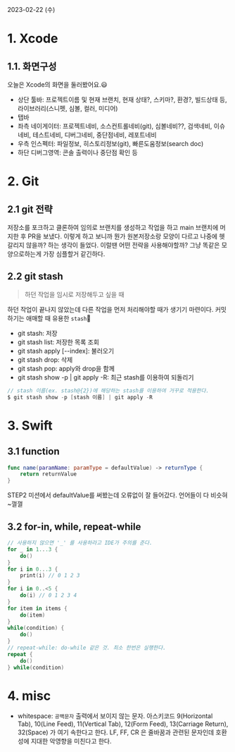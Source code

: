2023-02-22 (수)

# 1. Xcode

## 1.1. 화면구성

오늘은 Xcode의 화면을 둘러봤어요.😃

- 상단 툴바: 프로젝트이름 및 현재 브랜치, 현재 상태?, 스키마?, 환경?, 빌드상태 등, 라이브러리(스니펫, 심볼, 컬러, 미디어)
- 탭바
- 좌측 네이게이터: 프로젝트네비, 소스컨트롤네비(git), 심볼네비??, 검색네비, 이슈네비, 테스트네비, 디버그네비, 중단점네비, 레포트네비
- 우측 인스펙터: 파일정보, 히스토리정보(git), 빠른도움정보(search doc)
- 하단 디버그영역: 콘솔 출력이나 중단점 확인 등

# 2. Git

## 2.1 git 전략

저장소를 포크하고 클론하여 임의로 브랜치를 생성하고 작업을 하고 main 브랜치에 머지한 후 PR을 보냈다. 이렇게 하고 보니까 뭔가 원본저장소랑 모양이 다르고 나중에 헷갈리지 않을까? 하는 생각이 들었다. 이럴땐 어떤 전략을 사용해야할까? 그냥 똑같은 모양으로하는게 가장 심플할거 같긴하다.

## 2.2 git stash

> 하던 작업을 임시로 저장해두고 싶을 때

하던 작업이 끝나지 않았는데 다른 작업을 먼저 처리해야할 때가 생기기 마련이다. 커밋하기는 애매할 때 유용한 `stash`🎉

- git stash: 저장
- git stash list: 저장한 목록 조회
- git stash apply [--index]: 불러오기
- git stash drop: 삭제
- git stash pop: apply와 drop을 함께
- git stash show -p | git apply -R: 최근 stash를 이용하여 되돌리기

```swift
// stash 이름(ex. stash@{2})에 해당하는 stash를 이용하여 거꾸로 적용한다.
$ git stash show -p [stash 이름] | git apply -R
```

# 3. Swift

## 3.1 function

```swift
func name(paramName: paramType = defaultValue) -> returnType {
    return returnValue
}
```

STEP2 미션에서 defaultValue를 써봤는데 오류없이 잘 들어갔다. 언어들이 다 비슷혀~껄껄

## 3.2 for-in, while, repeat-while

```swift
// 사용하지 않으면 '_' 를 사용하라고 IDE가 주의를 준다.
for _ in 1...3 {
    do()
}
for i in 0...3 {
    print(i) // 0 1 2 3
}
for i in 0..<5 {
    do(i) // 0 1 2 3 4
}
for item in items {
    do(item)
}
while(condition) {
    do()
}
// repeat-while: do-while 같은 것. 최소 한번은 실행한다.
repeat {
    do()
} while(condition)
```

# 4. misc

- whitespace: `공백문자` 출력에서 보이지 않는 문자. 아스키코드 9(Horizontal Tab), 10(Line Feed), 11(Vertical Tab), 12(Form Feed), 13(Carriage Return), 32(Space) 가 여기 속한다고 한다. LF, FF, CR 은 줄바꿈과 관련된 문자인데 호환성에 지대한 악영향을 미친다고 한다.
